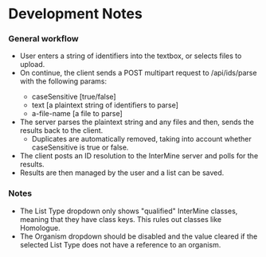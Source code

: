 # Development Notes

### General workflow

* User enters a string of identifiers into the textbox, or selects files to upload.
* On continue, the client sends a POST multipart request to <bluegenes-server>/api/ids/parse with the following params:
  * caseSensitive [true/false]
  * text [a plaintext string of identifiers to parse]
  * a-file-name [a file to parse]
* The server parses the plaintext string and any files and then, sends the results back to the client.
  * Duplicates are automatically removed, taking into account whether caseSensitive is true or false.
* The client posts an ID resolution to the InterMine server and polls for the results.
* Results are then managed by the user and a list can be saved.

### Notes

* The List Type dropdown only shows "qualified" InterMine classes, meaning that they have class keys. This rules out classes like Homologue.
* The Organism dropdown should be disabled and the value cleared if the selected List Type does not have a reference to an organism.
